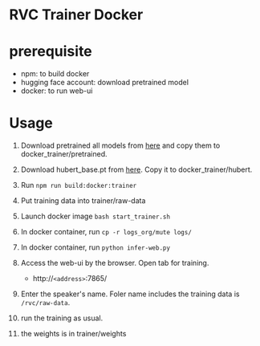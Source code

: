 # RVC Trainer Docker

# prerequisite

- npm: to build docker
- hugging face account: download pretrained model
- docker: to run web-ui

# Usage

1. Download pretrained all models from [here](https://huggingface.co/lj1995/VoiceConversionWebUI/tree/main/pretrained) and copy them to docker_trainer/pretrained.

2. Download hubert_base.pt from [here](https://huggingface.co/lj1995/VoiceConversionWebUI/tree/main). Copy it to docker_trainer/hubert.

3. Run `npm run build:docker:trainer`

4. Put training data into trainer/raw-data

5. Launch docker image `bash start_trainer.sh`

6. In docker container, run `cp -r logs_org/mute logs/`

7. In docker container, run `python infer-web.py`

8. Access the web-ui by the browser. Open tab for training.

   - http://`<address>`:7865/

9. Enter the speaker's name. Foler name includes the training data is `/rvc/raw-data`.
10. run the training as usual.

11. the weights is in trainer/weights
